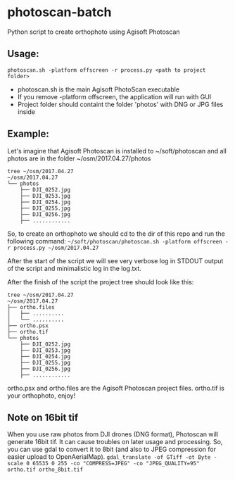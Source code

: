 # photoscan-batch
Python script to create orthophoto using Agisoft Photoscan

## Usage:

```photoscan.sh -platform offscreen -r process.py <path to project folder>```

* photoscan.sh is the main Agisoft PhotoScan executable
* If you remove -platform offscreen, the application will run with GUI
* Project folder should containt the folder 'photos' with DNG or JPG files inside

## Example:
Let's imagine that Agisoft Photoscan is installed to ~/soft/photoscan and all photos are in the folder ~/osm/2017.04.27/photos

```
tree ~/osm/2017.04.27
~/osm/2017.04.27
└── photos
    ├── DJI_0252.jpg
    ├── DJI_0253.jpg
    ├── DJI_0254.jpg
    ├── DJI_0255.jpg
    ├── DJI_0256.jpg
    ├── ............
```

So, to create an orthophoto we should cd to the dir of this repo and run the following command:
```~/soft/photoscan/photoscan.sh -platform offscreen -r process.py ~/osm/2017.04.27```

After the start of the script we will see very verbose log in STDOUT output of the script and minimalistic log in the log.txt.

After the finish of the script the project tree should look like this:
```
tree ~/osm/2017.04.27
~/osm/2017.04.27
├── ortho.files
│   ├── ..........
│   └── ..........
├── ortho.psx
├── ortho.tif
└── photos
    ├── DJI_0252.jpg
    ├── DJI_0253.jpg
    ├── DJI_0254.jpg
    ├── DJI_0255.jpg
    ├── DJI_0256.jpg
    ├── ............
```
ortho.psx and ortho.files are the Agisoft Photoscan project files.
ortho.tif is your orthophoto, enjoy!

## Note on 16bit tif

When you use raw photos from DJI drones (DNG format), Photoscan will generate 16bit tif. It can cause troubles on later usage and processing. So, you can use gdal to convert it to 8bit (and also to JPEG compression for easier upload to OpenAerialMap).
```gdal_translate -of GTiff -ot Byte -scale 0 65535 0 255 -co "COMPRESS=JPEG" -co "JPEG_QUALITY=95" ortho.tif ortho_8bit.tif```
